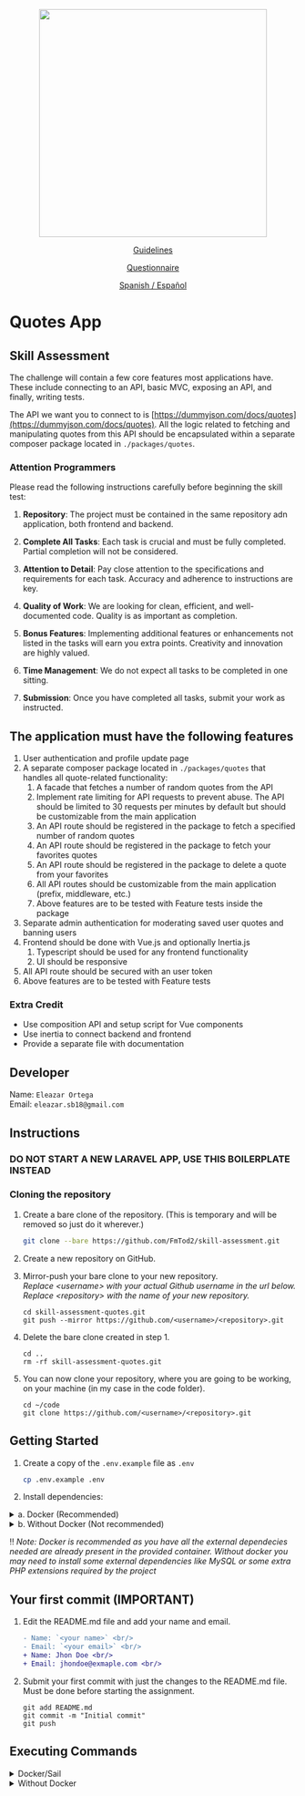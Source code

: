 <p align="center"><a href="https://laravel.com" target="_blank"><img src="https://raw.githubusercontent.com/laravel/art/master/logo-lockup/5%20SVG/2%20CMYK/1%20Full%20Color/laravel-logolockup-cmyk-red.svg" width="400"></a></p>

<p align="center"><a href="https://github.com/FmTod/">Guidelines</a></p>

<p align="center"><a href="https://forms.gle/gSqn6SE3Wa65b3bS7">Questionnaire</a></p>

<p align="center"><a href="./LEAME.md">Spanish / Español</a></p>

# Quotes App

## Skill Assessment

The challenge will contain a few core features most applications have. These include connecting to an API, basic MVC, exposing an API, and finally, writing tests.

The API we want you to connect to is [https://dummyjson.com/docs/quotes](https://dummyjson.com/docs/quotes). All the logic related to fetching and manipulating quotes from this API should be encapsulated within a separate composer package located in `./packages/quotes`.

### Attention Programmers

Please read the following instructions carefully before beginning the skill test:

1. **Repository**:
The project must be contained in the same repository adn application, both frontend and backend.

2. **Complete All Tasks**:
Each task is crucial and must be fully completed. Partial completion will not be considered.

3. **Attention to Detail**:
Pay close attention to the specifications and requirements for each task. Accuracy and adherence to instructions are key.

4. **Quality of Work**:
We are looking for clean, efficient, and well-documented code. Quality is as important as completion.

5. **Bonus Features**:
Implementing additional features or enhancements not listed in the tasks will earn you extra points. Creativity and innovation are highly valued.

6. **Time Management**:
We do not expect all tasks to be completed in one sitting.

7. **Submission**:
Once you have completed all tasks, submit your work as instructed.

## The application must have the following features

1. User authentication and profile update page
2. A separate composer package located in `./packages/quotes` that handles all quote-related functionality:
    1. A facade that fetches a number of random quotes from the API
    2. Implement rate limiting for API requests to prevent abuse. The API should be limited to 30 requests per minutes by default but should be customizable from the main application
    3. An API route should be registered in the package to fetch a specified number of random quotes
    4. An API route should be registered in the package to fetch your favorites quotes
    5. An API route should be registered in the package to delete a quote from your favorites
    6. All API routes should be customizable from the main application (prefix, middleware, etc.)
    7. Above features are to be tested with Feature tests inside the package
3. Separate admin authentication for moderating saved user quotes and banning users
4. Frontend should be done with Vue.js and optionally Inertia.js
    1. Typescript should be used for any frontend functionality
    1. UI should be responsive
5. All API route should be secured with an user token
6. Above features are to be tested with Feature tests

### Extra Credit

* Use composition API and setup script for Vue components
* Use inertia to connect backend and frontend
* Provide a separate file with documentation

## Developer

Name: `Eleazar Ortega` <br/>
Email: `eleazar.sb18@gmail.com`<br/>

## Instructions

### DO NOT START A NEW LARAVEL APP, USE THIS BOILERPLATE INSTEAD

### Cloning the repository

1. Create a bare clone of the repository. (This is temporary and will be removed so just do it wherever.)

    ```bash
    git clone --bare https://github.com/FmTod2/skill-assessment.git
    ```

2. Create a new repository on GitHub.

3. Mirror-push your bare clone to your new repository.<br/>_Replace &lt;username&gt; with your actual Github username in the url below._<br/>_Replace &lt;repository&gt; with the name of your new repository._

    ```shell
    cd skill-assessment-quotes.git
    git push --mirror https://github.com/<username>/<repository>.git
    ```

4. Delete the bare clone created in step 1.

    ```shell
    cd ..
    rm -rf skill-assessment-quotes.git
    ```

5. You can now clone your repository, where you are going to be working, on your machine (in my case in the code folder).

    ```shell
    cd ~/code
    git clone https://github.com/<username>/<repository>.git
    ```

## Getting Started

1. Create a copy of the `.env.example` file as `.env`

    ```bash
    cp .env.example .env
    ```

2. Install dependencies:

<details>
<summary> a. Docker (Recommended)</summary>

3. Install composer dependecies

    ```shell
    docker run --rm \
        -u "$(id -u):$(id -g)" \
        -v $(pwd):/var/www/html \
        -w /var/www/html \
        laravelsail/php81-composer:latest \
        composer install --ignore-platform-reqs
    ```

4. Start the container (Sail):

    ```shell
    ./vendor/bin/sail up -d
    ```

5. Generate a new secret key:

    ```shell
    ./vendor/bin/sail artisan key:generate
    ```

</details>

<details>
<summary>b. Without Docker (Not recommended)</summary>

3. Install all required dependencies

    ```bash
    composer install
    ```

4. Generate a new secret key:

    ```shell
    php artisan key:generate
    ```

</details>

‼️ <i>Note: Docker is recommended as you have all the external dependecies needed are already present in the provided container. Without docker you may need to install some external dependencies like MySQL or some extra PHP extensions required by the project</i>

## Your first commit (IMPORTANT)

1. Edit the README.md file and add your name and email.

    ```diff
    - Name: `<your name>` <br/>
    - Email: `<your email>` <br/>
    + Name: Jhon Doe <br/>
    + Email: jhondoe@exmaple.com <br/>
    ```

2. Submit your first commit with just the changes to the README.md file. Must be done before starting the assignment.

    ```shell
    git add README.md
    git commit -m "Initial commit"
    git push
    ```

## Executing Commands

<details>
<summary>Docker/Sail</summary>

### PHP Commands

```shell
./vendor/bin/sail php --version
 
./vendor/bin/sail php script.php
```

### Composer Commands

```shell
./vendor/bin/sail composer require laravel/sanctum
```

### Artisan Commands

```shell
./vendor/bin/sail artisan queue:work
```

### Node / NPM Commands

```shell
./vendor/bin/sail node --version
 
./vendor/bin/sail npm run dev
```

If you wish, you may use Yarn instead of NPM:

```shell
./vendor/bin/sail yarn
```

### Running Tests

```shell
./vendor/bin/sail test

./vendor/bin/sail test --group orders
```

</details>

<details>
<summary>Without Docker</summary>

### Artisan Commands

```shell
php artisan serve
php artisan list
```

### Node / NPM Commands

```shell
npm run dev
// or
npm run build
```

### Running Tests

```shell
composer test
```

</details>
